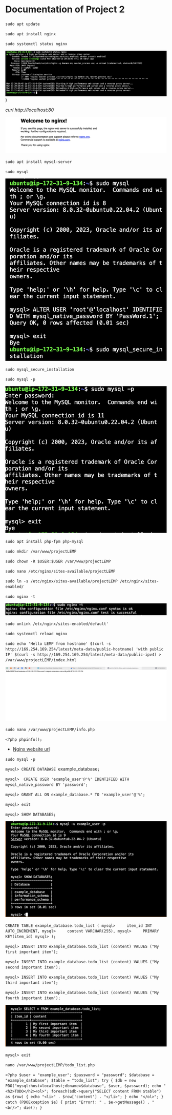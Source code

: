 # Documentation of Project 2

`sudo apt update`

`sudo apt install nginx`

`sudo systemctl status nginx`

![Nginx Status](./Images/nginx-status.png))

 *curl http://localhost:80*

 ![Nginx Server Status](./images/nginx-server-status.png)


 `sudo apt install mysql-server`

 `sudo mysql`

 ![mysql ouput1](./images/mysql%20password%20output.png)

 `sudo mysql_secure_installation`

 `sudo mysql -p`

 ![mysql server installed](./images/mysql%20server%20installed.png)



`sudo apt install php-fpm php-mysql`


`sudo mkdir /var/www/projectLEMP`

`sudo chown -R $USER:$USER /var/www/projectLEMP`

`sudo nano /etc/nginx/sites-available/projectLEMP`

`sudo ln -s /etc/nginx/sites-available/projectLEMP /etc/nginx/sites-enabled/`

`sudo nginx -t`

![Checking syntax error](./images/checking%20syntax%20errors.png)

`sudo unlink /etc/nginx/sites-enabled/default'`

`sudo systemctl reload nginx`

`sudo echo 'Hello LEMP from hostname' $(curl -s http://169.254.169.254/latest/meta-data/public-hostname) 'with public IP' $(curl -s http://169.254.169.254/latest/meta-data/public-ipv4) > /var/www/projectLEMP/index.html`

![echo text returned](./images/hello%20LEMP%20word.png)



`sudo nano /var/www/projectLEMP/info.php`

`<?php
phpinfo();`

- [Nginx website url](http://18.119.123.254/info.php)

`sudo mysql -p`

`mysql> CREATE DATABASE `example_database`;`

`mysql>  CREATE USER 'example_user'@'%' IDENTIFIED WITH mysql_native_password BY 'password';`

`mysql> GRANT ALL ON example_database.* TO 'example_user'@'%';`

`mysql> exit`

`mysql> SHOW DATABASES;`

![Database](./Images/DatabaseOutput.png)

`CREATE TABLE example_database.todo_list (
mysql>     item_id INT AUTO_INCREMENT,
mysql>     content VARCHAR(255),
mysql>     PRIMARY KEY(item_id)
mysql> );`

`mysql> INSERT INTO example_database.todo_list (content) VALUES ("My first important item");`

`mysql> INSERT INTO example_database.todo_list (content) VALUES ("My second important item");`

`mysql> INSERT INTO example_database.todo_list (content) VALUES ("My third important item");`

`mysql> INSERT INTO example_database.todo_list (content) VALUES ("My fourth important item");`

![Output2](./Images/Output2.png)

`mysql> exit`

`nano /var/www/projectLEMP/todo_list.php`

`<?php
$user = "example_user";
$password = "password";
$database = "example_database";
$table = "todo_list";
try {
  $db = new PDO("mysql:host=localhost;dbname=$database", $user, $password);
  echo "<h2>TODO</h2><ol>";
  foreach($db->query("SELECT content FROM $table") as $row) {
    echo "<li>" . $row['content'] . "</li>";
  }
  echo "</ol>";
} catch (PDOException $e) {
    print "Error!: " . $e->getMessage() . "<br/>";
    die();
}`

